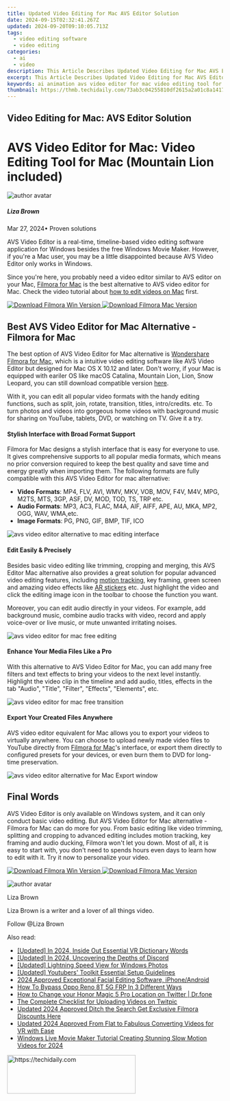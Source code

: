 ```yaml
---
title: Updated Video Editing for Mac AVS Editor Solution
date: 2024-09-15T02:32:41.267Z
updated: 2024-09-20T09:10:05.713Z
tags: 
  - video editing software
  - video editing
categories: 
  - ai
  - video
description: This Article Describes Updated Video Editing for Mac AVS Editor Solution
excerpt: This Article Describes Updated Video Editing for Mac AVS Editor Solution
keywords: ai animation avs video editor for mac video editing tool for mac,video editing for mac users avs editor software,top rated video editing solutions for creators,macos video editing solution avs video editor,avs video editor for mac video editing tool for mac,mac video editing studio avs editor for creative projects,video editing for mac avs editor solution
thumbnail: https://thmb.techidaily.com/73ab3c04255810df2615a2a01c8a14174dd9b221f2d60ec5b3831dd32989cbba.jpg
---
```


## Video Editing for Mac: AVS Editor Solution

# AVS Video Editor for Mac: Video Editing Tool for Mac (Mountain Lion included)

![author avatar](https://lh5.googleusercontent.com/-AIMmjowaFs4/AAAAAAAAAAI/AAAAAAAAABc/Y5UmwDaI7HU/s250-c-k/photo.jpg)

##### Liza Brown

 Mar 27, 2024• Proven solutions

AVS Video Editor is a real-time, timeline-based video editing software application for Windows besides the free Windows Movie Maker. However, if you're a Mac user, you may be a little disappointed because AVS Video Editor only works in Windows.

Since you're here, you probably need a video editor similar to AVS editor on your Mac, [Filmora for Mac](https://tools.techidaily.com/wondershare/filmora/download/) is the best alternative to AVS video editor for Mac. Check the video tutorial about [how to edit videos on Mac](https://tools.techidaily.com/wondershare/filmora/download/) first.

[![Download Filmora Win Version](https://images.wondershare.com/filmora/guide/download-btn-win.jpg) ](https://tools.techidaily.com/wondershare/filmora/download/) [![Download Filmora Mac Version](https://images.wondershare.com/filmora/guide/download-btn-mac.jpg) ](https://download.wondershare.com/filmora9-mac%5Ffull718.dmg)

## Best AVS Video Editor for Mac Alternative -Filmora for Mac

The best option of AVS Video Editor for Mac alternative is [Wondershare Filmora for Mac](https://tools.techidaily.com/wondershare/filmora/download/), which is a intuitive video editing software like AVS Video Editor but designed for Mac OS X 10.12 and later. Don't worry, if your Mac is equipped with eariler OS like macOS Catalina, Mountain Lion, Lion, Snow Leopard, you can still download compatible version [here](https://tools.techidaily.com/wondershare/filmora/download/).

With it, you can edit all popular video formats with the handy editing functions, such as split, join, rotate, transition, titles, intro/credits. etc. To turn photos and videos into gorgeous home videos with background music for sharing on YouTube, tablets, DVD, or watching on TV. Give it a try.

#### Stylish Interface with Broad Format Support

Filmora for Mac designs a stylish interface that is easy for everyone to use. It gives comprehensive supports to all popular media formats, which means no prior conversion required to keep the best quality and save time and energy greatly when importing them. The following formats are fully compatible with this AVS Video Editor for mac alternative:

* **Video Formats**: MP4, FLV, AVI, WMV, MKV, VOB, MOV, F4V, M4V, MPG, M2TS, MTS, 3GP, ASF, DV, MOD, TOD, TS, TRP etc.
* **Audio Formats**: MP3, AC3, FLAC, M4A, AIF, AIFF, APE, AU, MKA, MP2, OGG, WAV, WMA,etc.
* **Image Formats**: PG, PNG, GIF, BMP, TIF, ICO

![avs video editor alternative to mac editing interface](https://images.wondershare.com/filmora/article-images/import-video-to-filmora9-mac.jpg)

#### Edit Easily & Precisely

Besides basic video editing like trimming, cropping and merging, this AVS Editor Mac alternative also provides a great solution for popular advanced video editing features, including [motion tracking](https://tools.techidaily.com/wondershare/filmora/download/), key framing, green screen and amazing video effects like [AR stickers](https://tools.techidaily.com/wondershare/filmora/download/) etc. Just highlight the video and click the editing image icon in the toolbar to choose the function you want.

Moreover, you can edit audio directly in your videos. For example, add background music, combine audio tracks with video, record and apply voice-over or live music, or mute unwanted irritating noises.

![avs video editor for mac free editing](https://images.wondershare.com/filmora/article-images/filmora9-mac-rotate.jpg)

#### Enhance Your Media Files Like a Pro

With this alternative to AVS Video Editor for Mac, you can add many free filters and text effects to bring your videos to the next level instantly. Highlight the video clip in the timeline and add audio, titles, effects in the tab "Audio", "Title", "Filter", "Effects", "Elements", etc.

![avs video editor for mac free transition](https://images.wondershare.com/filmora/article-images/filmora9-mac-add-transition-to-video.jpg)

#### Export Your Created Files Anywhere

AVS video editor equivalent for Mac allows you to export your videos to virtually anywhere. You can choose to upload newly made video files to YouTube directly from [Filmora for Mac](https://tools.techidaily.com/wondershare/filmora/download/)'s interface, or export them directly to configured presets for your devices, or even burn them to DVD for long-time preservation.

![avs video editor alternative for Mac Export window](https://images.wondershare.com/filmora/article-images/filmora9-mac-export-options.jpg)

## Final Words

AVS Video Editor is only available on Windows system, and it can only conduct basic video editing. But AVS Video Editor for Mac alternative - Filmora for Mac can do more for you. From basic editing like video trimming, splitting and cropping to advanced editing includes motion tracking, key framing and audio ducking, Filmora won't let you down. Most of all, it is easy to start with, you don't need to spends hours even days to learn how to edit with it. Try it now to personalize your video.

[![Download Filmora Win Version](https://images.wondershare.com/filmora/guide/download-btn-win.jpg) ](https://tools.techidaily.com/wondershare/filmora/download/) [![Download Filmora Mac Version](https://images.wondershare.com/filmora/guide/download-btn-mac.jpg) ](https://download.wondershare.com/filmora9-mac%5Ffull718.dmg)

![author avatar](https://lh5.googleusercontent.com/-AIMmjowaFs4/AAAAAAAAAAI/AAAAAAAAABc/Y5UmwDaI7HU/s250-c-k/photo.jpg)

Liza Brown

Liza Brown is a writer and a lover of all things video.

Follow @Liza Brown

<ins class="adsbygoogle"
      style="display:block"
      data-ad-client="ca-pub-7571918770474297"
      data-ad-slot="8358498916"
      data-ad-format="auto"
      data-full-width-responsive="true"></ins>

<span class="atpl-alsoreadstyle">Also read:</span>
<div><ul>
<li><a href="https://fox-direct.techidaily.com/updated-in-2024-inside-out-essential-vr-dictionary-words/"><u>[Updated] In 2024, Inside Out Essential VR Dictionary Words</u></a></li>
<li><a href="https://discord-videos.techidaily.com/updated-in-2024-uncovering-the-depths-of-discord/"><u>[Updated] In 2024, Uncovering the Depths of Discord</u></a></li>
<li><a href="https://some-skills.techidaily.com/updated-lightning-speed-view-for-windows-photos/"><u>[Updated] Lightning Speed View for Windows Photos</u></a></li>
<li><a href="https://youtube-tips.techidaily.com/ed-youtubers-toolkit-essential-setup-guidelines/"><u>[Updated] Youtubers' Toolkit Essential Setup Guidelines</u></a></li>
<li><a href="https://some-knowledge.techidaily.com/2024-approved-exceptional-facial-editing-software-iphoneandroid/"><u>2024 Approved Exceptional Facial Editing Software, iPhone/Android</u></a></li>
<li><a href="https://android-frp.techidaily.com/how-to-bypass-oppo-reno-8t-5g-frp-in-3-different-ways-by-drfone-android/"><u>How To Bypass Oppo Reno 8T 5G FRP In 3 Different Ways</u></a></li>
<li><a href="https://location-social.techidaily.com/how-to-change-your-honor-magic-5-pro-location-on-twitter-drfone-by-drfone-virtual-android/"><u>How to Change your Honor Magic 5 Pro Location on Twitter | Dr.fone</u></a></li>
<li><a href="https://twitter-videos.techidaily.com/the-complete-checklist-for-uploading-videos-on-twitpic/"><u>The Complete Checklist for Uploading Videos on Twitpic</u></a></li>
<li><a href="https://ai-video-tools.techidaily.com/updated-2024-approved-ditch-the-search-get-exclusive-filmora-discounts-here/"><u>Updated 2024 Approved Ditch the Search Get Exclusive Filmora Discounts Here</u></a></li>
<li><a href="https://ai-video-tools.techidaily.com/updated-2024-approved-from-flat-to-fabulous-converting-videos-for-vr-with-ease/"><u>Updated 2024 Approved From Flat to Fabulous Converting Videos for VR with Ease</u></a></li>
<li><a href="https://ai-video-tools.techidaily.com/windows-live-movie-maker-tutorial-creating-stunning-slow-motion-videos-for-2024/"><u>Windows Live Movie Maker Tutorial Creating Stunning Slow Motion Videos for 2024</u></a></li>
</ul></div>

<!-- affiliate ads begin -->
<a href="https://aligracehair.sjv.io/c/5597632/1997675/19272" target="_top" id="1997675">
  <img src="//a.impactradius-go.com/display-ad/19272-1997675" border="0" alt="https://techidaily.com" width="300" height="90"/>
</a>
<img height="0" width="0" src="https://aligracehair.sjv.io/i/5597632/1997675/19272" style="position:absolute;visibility:hidden;" border="0" />
<!-- affiliate ads end -->

